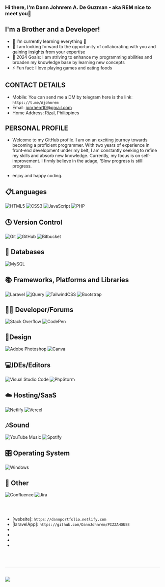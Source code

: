 ### Hi there, I'm Dann Johnrem A. De Guzman - aka REM nice to meet you👋
## I'm a Brother and a Developer!

- 🌱 I’m currently learning everything 🤣
- 👯 I am looking forward to the opportunity of collaborating with you and gaining insights from your expertise
- 🥅 2024 Goals: I am striving to enhance my programming abilities and broaden my knowledge base by learning new concepts
- ⚡ Fun fact: I love playing games and eating foods

## CONTACT DETAILS
 - Mobile: You can send me a DM by telegram here is the link: `https://t.me/Ajohnrem`
 - Email: jonrhem10@gmail.com
 - Home Address: Rizal, Philippines

## PERSONAL PROFILE
 - Welcome to my GitHub profile. I am on an exciting journey towards becoming a proficient programmer. With two years of experience in front-end development under my belt, I am constantly seeking to refine my skills and absorb new knowledge. Currently, my focus is on self-improvement. I firmly believe in the adage, ‘Slow progress is still progress.

 - enjoy and happy coding.

## 📋Languages
 ![HTML5](https://img.shields.io/badge/html5-%23E34F26.svg?style=for-the-badge&logo=html5&logoColor=white)
 ![CSS3](https://img.shields.io/badge/CSS3-1572B6?style=for-the-badge&logo=css3&logoColor=white)
 ![JavaScript](https://img.shields.io/badge/JavaScript-323330?style=for-the-badge&logo=javascript&logoColor=F7DF1E)
 ![PHP](https://img.shields.io/badge/php-%23777BB4.svg?style=for-the-badge&logo=php&logoColor=white)
 
## 🕓 Version Control
 ![Git](https://img.shields.io/badge/git-%23F05033.svg?style=for-the-badge&logo=git&logoColor=white)
 ![GitHub](https://img.shields.io/badge/github-%23121011.svg?style=for-the-badge&logo=github&logoColor=white)
 ![Bitbucket](https://img.shields.io/badge/bitbucket-%230047B3.svg?style=for-the-badge&logo=bitbucket&logoColor=white)

## 💾 Databases
 ![MySQL](https://img.shields.io/badge/MySQL-00000F?style=for-the-badge&logo=mysql&logoColor=white)
 
## 📚 Frameworks, Platforms and Libraries
 ![Laravel](https://img.shields.io/badge/Laravel-FF2D20?style=for-the-badge&logo=laravel&logoColor=white)
 ![jQuery](https://img.shields.io/badge/jQuery-0769AD?style=for-the-badge&logo=jquery&logoColor=white)
 ![TailwindCSS](https://img.shields.io/badge/Tailwind_CSS-38B2AC?style=for-the-badge&logo=tailwind-css&logoColor=white)
 ![Bootstrap](https://img.shields.io/badge/Bootstrap-563D7C?style=for-the-badge&logo=bootstrap&logoColor=white)

## 🧑‍💻 Developer/Forums
 ![Stack Overflow](https://img.shields.io/badge/Stack_Overflow-FE7A16?style=for-the-badge&logo=stack-overflow&logoColor=white)
 ![CodePen](https://img.shields.io/badge/Codepen-000000?style=for-the-badge&logo=codepen&logoColor=white)

## 🎨Design
 ![Adobe Photoshop](https://img.shields.io/badge/adobe%20photoshop-%2331A8FF.svg?style=for-the-badge&logo=adobe%20photoshop&logoColor=white)
 ![Canva](https://img.shields.io/badge/Canva-%2300C4CC.svg?style=for-the-badge&logo=Canva&logoColor=white)

## 💻IDEs/Editors
 ![Visual Studio Code](https://img.shields.io/badge/Visual%20Studio%20Code-0078d7.svg?style=for-the-badge&logo=visual-studio-code&logoColor=white)
 ![PhpStorm](https://img.shields.io/badge/phpstorm-143?style=for-the-badge&logo=phpstorm&logoColor=black&color=black&labelColor=darkorchid)

## ☁️ Hosting/SaaS
 ![Netlify](	https://img.shields.io/badge/Netlify-00C7B7?style=for-the-badge&logo=netlify&logoColor=white)
 ![Vercel](https://img.shields.io/badge/vercel-%23000000.svg?style=for-the-badge&logo=vercel&logoColor=white)
 
## 🎶Sound
 ![YouTube Music](https://img.shields.io/badge/YouTube_Music-FF0000?style=for-the-badge&logo=youtube-music&logoColor=white)
 ![Spotify](https://img.shields.io/badge/Spotify-1ED760?style=for-the-badge&logo=spotify&logoColor=white)
 
## 🎛️ Operating System
 ![Windows](https://img.shields.io/badge/Windows-0078D6?style=for-the-badge&logo=windows&logoColor=white)

## 🥅 Other
 ![Confluence](https://img.shields.io/badge/confluence-%23172BF4.svg?style=for-the-badge&logo=confluence&logoColor=white)
 ![Jira](https://img.shields.io/badge/jira-%230A0FFF.svg?style=for-the-badge&logo=jira&logoColor=white)

<br>
<br>

 - [website]: `https://dannportfolio.netlify.com` <!-- this website I will change this to portfolio site this is just a reminder in case I forgotten -->
 - [laravelApp]: `https://github.com/DannJohnrem/PIZZAHOUSE`  <!-- I'll change this sooner -->
 - [twitter]: `https://twitter.com/AJohnrem`
 - [youtube]: `https://www.youtube.com/channel/UCGuNwKbOl-NBaApHOi0zaPA?view_as=subscriber`
 - [instagram]: `https://www.instagram.com/djadgq`
 - [linkedin]: `https://www.linkedin.com/in/dann-johnrem-de-guzman-97233319b`

<br>
<br>

----

<br>

<img src="https://i.ibb.co/0MZzJ2d/download.png" border="0">

